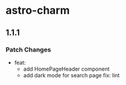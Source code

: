 # astro-charm

## 1.1.1

### Patch Changes

- feat:
  - add HomePageHeader component
  - add dark mode for search page
    fix: lint
